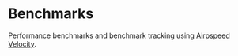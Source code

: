 # Benchmarks

Performance benchmarks and benchmark tracking using [Airpspeed Velocity](https://github.com/spacetelescope/asv).
